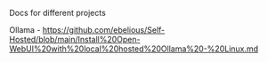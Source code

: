 Docs for different projects

Ollama - https://github.com/ebelious/Self-Hosted/blob/main/Install%20Open-WebUI%20with%20local%20hosted%20Ollama%20-%20Linux.md
